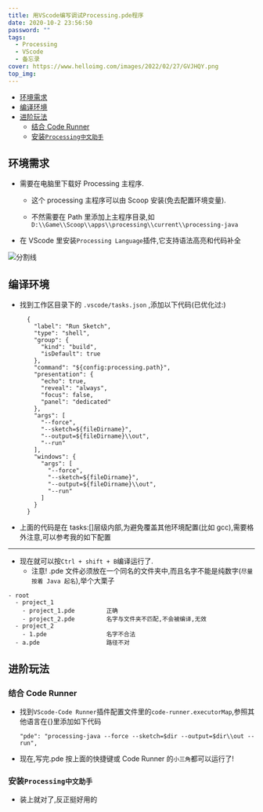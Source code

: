 ```yaml
---
title: 用VScode编写调试Processing.pde程序
date: 2020-10-2 23:56:50
password: ""
tags:
  - Processing
  - VScode
  - 备忘录
cover: https://www.helloimg.com/images/2022/02/27/GVJHQY.png
top_img:
---
```


<!--
 * @Author: Weidows
 * @LastEditors: Weidows
 * @LastEditTime: 2021-10-28 15:41:52
 * @FilePath: \Blog-private\source\_posts\experience\processing\Processing.md
-->

- [环境需求](#环境需求)
- [编译环境](#编译环境)
- [进阶玩法](#进阶玩法)
  - [结合 Code Runner](#结合-code-runner)
  - [安装`Processing中文助手`](#安装processing中文助手)

## 环境需求

- 需要在电脑里下载好 Processing 主程序.

  - 这个 processing 主程序可以由 Scoop 安装(免去配置环境变量).

  - 不然需要在 Path 里添加上主程序目录,如 `D:\\Game\\Scoop\\apps\\processing\\current\\processing-java`

- 在 VScode 里安装`Processing Language`插件,它支持语法高亮和代码补全

<a>![分割线](https://cdn.jsdelivr.net/gh/Weidows/Images/img/divider.png)</a>

## 编译环境

- 找到工作区目录下的 `.vscode/tasks.json` ,添加以下代码(已优化过:)

  ```
    {
      "label": "Run Sketch",
      "type": "shell",
      "group": {
        "kind": "build",
        "isDefault": true
      },
      "command": "${config:processing.path}",
      "presentation": {
        "echo": true,
        "reveal": "always",
        "focus": false,
        "panel": "dedicated"
      },
      "args": [
        "--force",
        "--sketch=${fileDirname}",
        "--output=${fileDirname}\\out",
        "--run"
      ],
      "windows": {
        "args": [
          "--force",
          "--sketch=${fileDirname}",
          "--output=${fileDirname}\\out",
          "--run"
        ]
      }
    }
  ```

- 上面的代码是在 tasks:[]层级内部,为避免覆盖其他环境配置(比如 gcc),需要格外注意,可以参考我的如下配置

---

- 现在就可以按`Ctrl + shift + B`编译运行了.
  - 注意! .pde 文件必须放在一个同名的文件夹中,而且名字不能是纯数字(`尽量按着 Java 起名`),举个大栗子

```
- root
  - project_1
    - project_1.pde         正确
    - project_2.pde         名字与文件夹不匹配,不会被编译,无效
  - project_2
    - 1.pde                 名字不合法
  - a.pde                   路径不对
```

## 进阶玩法

### 结合 Code Runner

- 找到`VScode-Code Runner`插件配置文件里的`code-runner.executorMap`,参照其他语言在{}里添加如下代码
  ```
  "pde": "processing-java --force --sketch=$dir --output=$dir\\out --run",
  ```
- 现在,写完.pde 按上面的快捷键或 Code Runner 的`小三角`都可以运行了!

### 安装`Processing中文助手`

- 装上就对了,反正挺好用的
